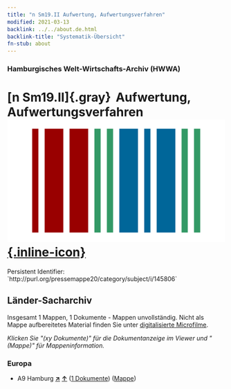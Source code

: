 ```yaml
---
title: "n Sm19.II Aufwertung, Aufwertungsverfahren"
modified: 2021-03-13
backlink: ../../about.de.html
backlink-title: "Systematik-Übersicht"
fn-stub: about
---
```


### Hamburgisches Welt-Wirtschafts-Archiv (HWWA)

# [n Sm19.II]{.gray}&#8201; Aufwertung, Aufwertungsverfahren &#160; [![Wikidata](/images/Wikidata-logo.svg "Wikidata"){.inline-icon}](http://www.wikidata.org/entity/Q104700379)

<div class="hint">Persistent Identifier: `http://purl.org/pressemappe20/category/subject/i/145806`</div>







## Länder-Sacharchiv




Insgesamt 1 Mappen, 1 Dokumente - Mappen unvollständig.
Nicht als Mappe aufbereitetes Material finden Sie unter [digitalisierte Microfilme](/film/h1_sh.de.html).

_Klicken Sie "(xy Dokumente)" für die Dokumentanzeige im Viewer und "(Mappe)" für Mappeninformation._




### Europa

- A9 Hamburg [**&nearr;**](../../../geo/i/140905/about.de.html "Hamburg (alle Mappen)") [**&uarr;**](../../../geo/about.de.html#A9 "Ländersystematik") (<a href="https://pm20.zbw.eu/iiifview/folder/sh/140905,145806" title="über: Hamburg : Aufwertung, Aufwertungsverfahren" target="_blank">1 Dokumente</a>) ([Mappe](../../../../folder/sh/1409xx/140905/1458xx/145806/about.de.html))








